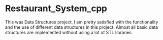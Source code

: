 # Restaurant_System_cpp
This was Data Structures project. I am pretty satisfied with the functionality and the use of different data structures in this project. Almost all basic data structures are implemented without using a lot of STL libraries.
